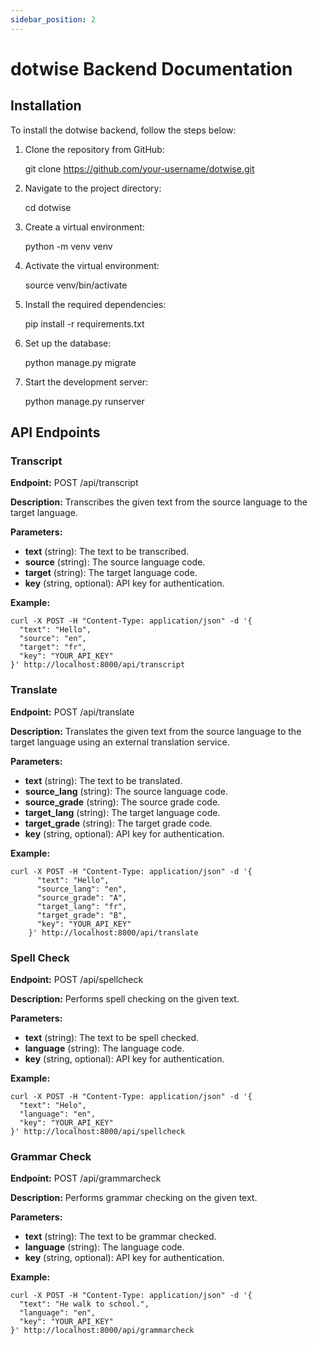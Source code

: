 ```yaml
---
sidebar_position: 2
---
```



dotwise Backend Documentation
=============================

Installation
------------

To install the dotwise backend, follow the steps below:

1.  Clone the repository from GitHub:

    git clone https://github.com/your-username/dotwise.git

2.  Navigate to the project directory:

    cd dotwise

3.  Create a virtual environment:

    python -m venv venv

4.  Activate the virtual environment:

    source venv/bin/activate

5.  Install the required dependencies:

    pip install -r requirements.txt

6.  Set up the database:

    python manage.py migrate

7.  Start the development server:

    python manage.py runserver

API Endpoints
-------------

### Transcript

**Endpoint:** POST /api/transcript

**Description:** Transcribes the given text from the source language to the target language.

**Parameters:**

*   **text** (string): The text to be transcribed.
*   **source** (string): The source language code.
*   **target** (string): The target language code.
*   **key** (string, optional): API key for authentication.

**Example:**

    curl -X POST -H "Content-Type: application/json" -d '{
      "text": "Hello",
      "source": "en",
      "target": "fr",
      "key": "YOUR_API_KEY"
    }' http://localhost:8000/api/transcript

### Translate

**Endpoint:** POST /api/translate

**Description:** Translates the given text from the source language to the target language using an external translation service.

**Parameters:**

*   **text** (string): The text to be translated.
*   **source\_lang** (string): The source language code.
*   **source\_grade** (string): The source grade code.
*   **target\_lang** (string): The target language code.
*   **target\_grade** (string): The target grade code.
*   **key** (string, optional): API key for authentication.

**Example:**

    curl -X POST -H "Content-Type: application/json" -d '{
          "text": "Hello",
          "source_lang": "en",
          "source_grade": "A",
          "target_lang": "fr",
          "target_grade": "B",
          "key": "YOUR_API_KEY"
        }' http://localhost:8000/api/translate

### Spell Check

**Endpoint:** POST /api/spellcheck

**Description:** Performs spell checking on the given text.

**Parameters:**

*   **text** (string): The text to be spell checked.
*   **language** (string): The language code.
*   **key** (string, optional): API key for authentication.

**Example:**

    curl -X POST -H "Content-Type: application/json" -d '{
      "text": "Helo",
      "language": "en",
      "key": "YOUR_API_KEY"
    }' http://localhost:8000/api/spellcheck

### Grammar Check

**Endpoint:** POST /api/grammarcheck

**Description:** Performs grammar checking on the given text.

**Parameters:**

*   **text** (string): The text to be grammar checked.
*   **language** (string): The language code.
*   **key** (string, optional): API key for authentication.

**Example:**

    curl -X POST -H "Content-Type: application/json" -d '{
      "text": "He walk to school.",
      "language": "en",
      "key": "YOUR_API_KEY"
    }' http://localhost:8000/api/grammarcheck

